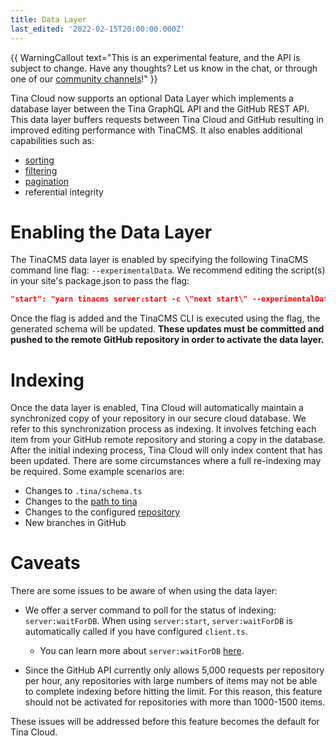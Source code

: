 ```yaml
---
title: Data Layer
last_edited: '2022-02-15T20:00:00.000Z'
---
```


{{ WarningCallout text="This is an experimental feature, and the API is subject to change. Have any thoughts? Let us know in the chat, or through one of our [community channels](/community/)!" }}

Tina Cloud now supports an optional Data Layer which implements a database layer between the Tina GraphQL API and the
GitHub REST API. This data layer buffers requests between Tina Cloud and GitHub resulting in improved editing
performance with TinaCMS. It also enables additional capabilities such as:

- [sorting](/docs/graphql/queries/advanced/sorting/)
- [filtering](/docs/graphql/queries/advanced/filter-documents/)
- [pagination](/docs/graphql/queries/advanced/pagination/)
- referential integrity

# Enabling the Data Layer

The TinaCMS data layer is enabled by specifying the following TinaCMS command line flag: `--experimentalData`. We
recommend editing the script(s) in your site's package.json to pass the flag:

```json
"start": "yarn tinacms server:start -c \"next start\" --experimentalData"
```

Once the flag is added and the TinaCMS CLI is executed using the flag, the generated schema will be updated. **These
updates must be committed and pushed to the remote GitHub repository in order to activate the data layer.**

# Indexing

Once the data layer is enabled, Tina Cloud will automatically maintain a synchronized copy of your repository in our
secure cloud database. We refer to this synchronization process as indexing. It involves fetching each item from your
GitHub remote repository and storing a copy in the database. After the initial indexing process, Tina Cloud will only
index content that has been updated. There are some circumstances where a full re-indexing may be required. Some example
scenarios are:
- Changes to `.tina/schema.ts`
- Changes to the [path to tina](/docs/tina-cloud/faq/#does-tina-cloud-work-with-monorepos)
- Changes to the configured [repository](/docs/tina-cloud/dashboard/projects/#changing-the-repository)
- New branches in GitHub

# Caveats

There are some issues to be aware of when using the data layer: 

- We offer a server command to poll for the status of indexing: `server:waitForDB`.  When using `server:start`, `server:waitForDB` is automatically called if you have configured `client.ts`.
  - You can learn more about `server:waitForDB` [here](/docs/cli-overview/#tinacms-serverwaitfordb-experimental).

- Since the GitHub API currently only allows 5,000 requests per repository per hour, any repositories with large numbers
of items may not be able to complete indexing before hitting the limit. For this reason, this feature should not be
activated for repositories with more than 1000-1500 items.

These issues will be addressed before this feature becomes the default for Tina Cloud.

